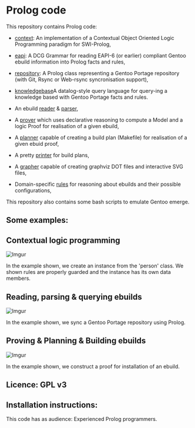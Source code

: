
# Prolog code 

This repository contains Prolog code:

- [context](Source/context.pl): An implementation of a Contextual Object Oriented Logic Programming paradigm for SWI-Prolog,
- [eapi](Source/eapi.pl): A DCG Grammar for reading EAPI-6 (or earlier) compliant Gentoo ebuild information into Prolog facts and rules,

- [repository](Source/repository.pl): A Prolog class representing a Gentoo Portage repository (with Git, Rsync or Web-rsync syncronisation support),
- [knowledgebase](Source/knowledgebase.pl)A datalog-style query language for query-ing a knowledge based with Gentoo Portage facts and rules. 


- An ebuild [reader](Source/reader.pl) & [parser](Source/parser.pl), 
- A [prover](Source/prover.pl) which uses declarative reasoning to compute a Model and a logic Proof for realisation of a given ebuild,
- A [planner](Source/planner.pl) capable of creating a build plan (Makefile) for realisation of a given ebuid proof,
- A pretty [printer](Source/printer.pl) for build plans,
- A [grapher](Source/grapher.pl) capable of creating graphviz DOT files and interactive SVG files,
- Domain-specific [rules](Source/rules.pl) for reasoning about ebuilds and their possible configurations, 

This repository also contains some bash scripts to emulate Gentoo emerge.

## Some examples: 

## Contextual logic programming 

![Imgur](https://i.imgur.com/KxLU7tL.png)

In the example shown, we create an instance from the 'person' class. We shown rules are properly guarded and the instance has its own data members. 


## Reading, parsing & querying ebuilds 

![Imgur](https://i.imgur.com/14mCiGp.png)

In the example shown, we sync a Gentoo Portage repository using Prolog. 



## Proving & Planning & Building ebuilds


![Imgur](https://i.imgur.com/14mCiGp.png)

In the example shown, we construct a proof for installation of an ebuild. 



## Licence: GPL v3

## Installation instructions: 

This code has as audience: Experienced Prolog programmers. 
